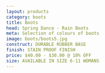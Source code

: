 ```yaml
---
layout: products
category: boots
title: Boots
head: Spring Dance - Rain Boots
meta: Selection of colours of boots
image: boots/boots5.jpg
construct: DURABLE RUBBER BASE
finish: STAIN PROOF FINISH
price: $40.00 - $30.00 @ 10% OFF 
size: AVAILABLE IN SIZE 6-11 WOMANS
---
```


<!--GREEN POLKDA DOT BOOTS

$40.00 - $30.00 @ 10% OFF 

COLOUR: GREEN

## DETAILS 

- AVAILABLE IN SIZE 6-11
- STAIN PROOF FINISH
- RUBBER WITH WATER PROOF COATING-->
